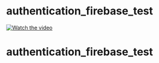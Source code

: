 # authentication_firebase_test

[comment]: <> (display video)
[![Watch the video](https://github.com/therngbtg/authentication_firebase_test/video/display-demo.PNG)](https://github.com/therngbtg/authentication_firebase_test/video/demo.MP4)
# authentication_firebase_test
